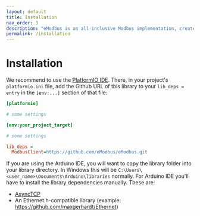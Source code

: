 ```yaml
---
layout: default
title: Installation
nav_order: 3
description: "eModbus is an all-inclusive Modbus implementation, created for ESP32 and Arduino"
permalink: /installation
---
```


# Installation

We recommend to use the [PlatformIO IDE](https://platformio.org). There, in your project's ``platformio.ini`` file, add the Github URL of this library to your `lib_deps = entry` in the `[env:...]` section of that file:

```ini
[platformio]

# some settings

[env:your_project_target]

# some settings

lib_deps = 
  ModbusClient=https://github.com/eModbus/eModbus.git
```

If you are using the Arduino IDE, you will want to copy the library folder into your library directory. In Windows this will be `C:\Users\<user_name>\Documents\Arduino\libraries` normally. For Arduino IDE you'll have to install the library dependencies manually. These are:

  - [AsyncTCP](https://github.com/me-no-dev/AsyncTCP)
  - An Ethernet.h-compatible library (example: https://github.com/maxgerhardt/Ethernet)
